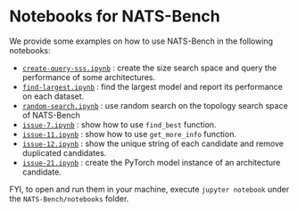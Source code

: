 # Notebooks for NATS-Bench

We provide some examples on how to use NATS-Bench in the following notebooks:

- [`create-query-sss.ipynb`](create-query-sss.ipynb) : create the size search space and query the performance of some architectures.
- [`find-largest.ipynb`](find-largest.ipynb) : find the largest model and report its performance on each dataset.
- [`random-search.ipynb`](random-search.ipynb) : use random search on the topology search space of NATS-Bench
- [`issue-7.ipynb`](issue-7.ipynb) : show how to use `find_best` function.
- [`issue-11.ipynb`](issue-11.ipynb) : show how to use `get_more_info` function.
- [`issue-12.ipynb`](issue-12.ipynb) : show the unique string of each candidate and remove duplicated candidates.
- [`issue-21.ipynb`](issue-21.ipynb) : create the PyTorch model instance of an architecture candidate.


FYI, to open and run them in your machine, execute `jupyter notebook` under the `NATS-Bench/notebooks` folder.
